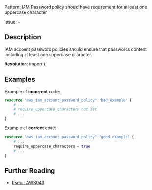 Pattern: IAM Password policy should have requirement for at least one uppercase character

Issue: -

## Description

IAM account password policies should ensure that passwords content including at least one uppercase character.

**Resolution**: import (.

## Examples

Example of **incorrect** code:

```terraform
resource "aws_iam_account_password_policy" "bad_example" {
	# ...
	# require_uppercase_characters not set
	# ...
}
```

Example of **correct** code:

```terraform
resource "aws_iam_account_password_policy" "good_example" {
	# ...
	require_uppercase_characters = true
	# ...
}
```

## Further Reading

* [tfsec - AWS043](https://tfsec.dev/docs/aws/AWS043/)